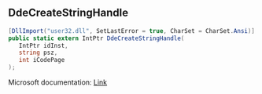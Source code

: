 ## DdeCreateStringHandle

```csharp
[DllImport("user32.dll", SetLastError = true, CharSet = CharSet.Ansi)]
public static extern IntPtr DdeCreateStringHandle(
   IntPtr idInst,
   string psz,
   int iCodePage
);
```

Microsoft documentation: [Link](https://learn.microsoft.com/en-us/windows/win32/api/ddeml/nf-ddeml-ddecreatestringhandlea)
